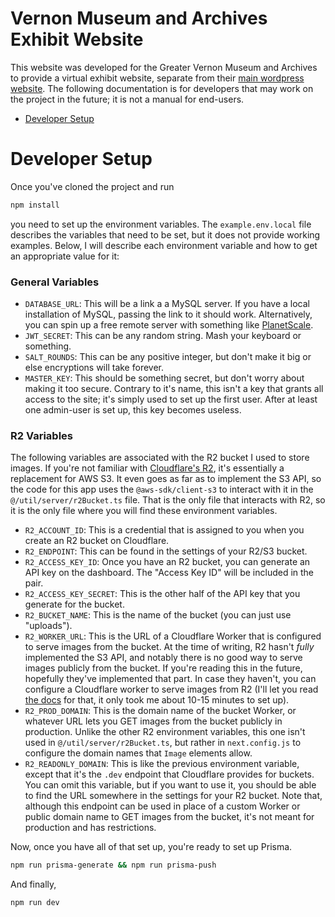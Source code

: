 # Vernon Museum and Archives Exhibit Website

This website was developed for the Greater Vernon Museum and Archives to provide a virtual exhibit website, separate from their <a href="https://vernonmuseum.ca/">main wordpress website</a>. The following documentation is for developers that may work on the project in the future; it is not a manual for end-users.

- <a href="#developer-setup">Developer Setup</a>


# Developer Setup

Once you've cloned the project and run

```bash
npm install
```

you need to set up the environment variables. The `example.env.local` file describes the variables that need to be set, but it does not provide working examples. Below, I will describe each environment variable and how to get an appropriate value for it:

### General Variables

- `DATABASE_URL`: This will be a link a a MySQL server. If you have a local installation of MySQL, passing the link to it should work. Alternatively, you can spin up a free remote server with something like <a href="https://planetscale.com/">PlanetScale</a>.
- `JWT_SECRET`: This can be any random string. Mash your keyboard or something.
- `SALT_ROUNDS`: This can be any positive integer, but don't make it big or else encryptions will take forever.
- `MASTER_KEY`: This should be something secret, but don't worry about making it too secure. Contrary to it's name, this isn't a key that grants all access to the site; it's simply used to set up the first user. After at least one admin-user is set up, this key becomes useless.

### R2 Variables

The following variables are associated with the R2 bucket I used to store images. If you're not familiar with <a href="https://www.cloudflare.com/products/r2/">Cloudflare's R2</a>, it's essentially a replacement for AWS S3. It even goes as far as to implement the S3 API, so the code for this app uses the `@aws-sdk/client-s3` to interact with it in the `@/util/server/r2Bucket.ts` file. That is the only file that interacts with R2, so it is the only file where you will find these environment variables.

- `R2_ACCOUNT_ID`: This is a credential that is assigned to you when you create an R2 bucket on Cloudflare.
- `R2_ENDPOINT`: This can be found in the settings of your R2/S3 bucket.
- `R2_ACCESS_KEY_ID`: Once you have an R2 bucket, you can generate an API key on the dashboard. The "Access Key ID" will be included in the pair.
- `R2_ACCESS_KEY_SECRET`: This is the other half of the API key that you generate for the bucket.
- `R2_BUCKET_NAME`: This is the name of the bucket (you can just use "uploads").
- `R2_WORKER_URL`: This is the URL of a Cloudflare Worker that is configured to serve images from the bucket. At the time of writing, R2 hasn't *fully* implemented the S3 API, and notably there is no good way to serve images publicly from the bucket. If you're reading this in the future, hopefully they've implemented that part. In case they haven't, you can configure a Cloudflare worker to serve images from R2 (I'll let you read <a href="https://developers.cloudflare.com/r2/api/workers/">the docs</a> for that, it only took me about 10-15 minutes to set up).
- `R2_PROD_DOMAIN`: This is the domain name of the bucket Worker, or whatever URL lets you GET images from the bucket publicly in production. Unlike the other R2 environment variables, this one isn't used in `@/util/server/r2Bucket.ts`, but rather in `next.config.js` to configure the domain names that `Image` elements allow.
- `R2_READONLY_DOMAIN`: This is like the previous environment variable, except that it's the `.dev` endpoint that Cloudflare provides for buckets. You can omit this variable, but if you want to use it, you should be able to find the URL somewhere in the settings for your R2 bucket. Note that, although this endpoint can be used in place of a custom Worker or public domain name to GET images from the bucket, it's not meant for production and has restrictions.

Now, once you have all of that set up, you're ready to set up Prisma.

```bash
npm run prisma-generate && npm run prisma-push
```

And finally,

```bash
npm run dev
```

